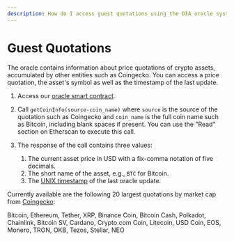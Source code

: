 ```yaml
---
description: How do I access guest quotations using the DIA oracle system?
---
```


# Guest Quotations

The oracle contains information about price quotations of crypto assets, accumulated by other entities such as Coingecko. You can access a price quotation, the asset's symbol as well as the timestamp of the last update.

1.  Access our [oracle smart contract](https://etherscan.io/address/0xD47FDf51D61c100C447E2D4747c7126F19fa23Ef).
2. Call `getCoinInfo(source-coin_name)` where `source` is the source of the quotation such as Coingecko and `coin_name` is the full coin name such as Bitcoin, including blank spaces if present. You can use the "Read" section on Etherscan to execute this call.
3. The response of the call contains three values:

   1. The current asset price in USD with a fix-comma notation of five decimals.
   2. The short name of the asset, e.g., `BTC` for Bitcoin.
   3. The [UNIX timestamp](https://www.unixtimestamp.com/) of the last oracle update.

Currently available are the following 20 largest quotations by market cap from [Coingecko](https://www.coingecko.com/en):

Bitcoin, Ethereum, Tether, XRP, Binance Coin, Bitcoin Cash, Polkadot, Chainlink, Bitcoin SV, Cardano, Crypto.com Coin, Litecoin, USD Coin, EOS, Monero, TRON, OKB, Tezos, Stellar, NEO

